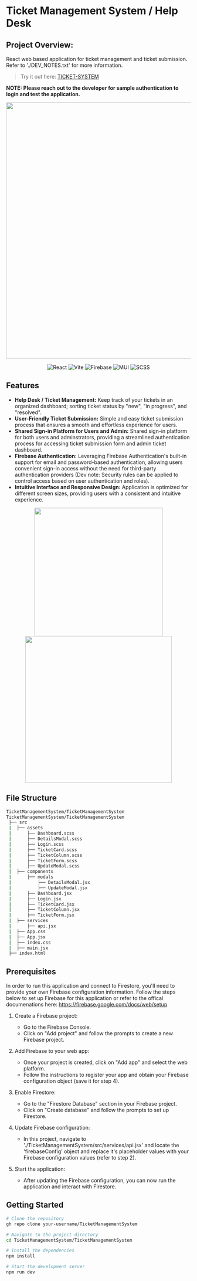 # Ticket Management System / Help Desk

## Project Overview: 
React web based application for ticket management and ticket submission. Refer to './DEV_NOTES.txt' for more information. 

> Try it out here: [TICKET-SYSTEM](https://ticketsystem-a4980.web.app)

**NOTE: Please reach out to the developer for sample authentication to login and test the application.**

<p align="center">
 <img src="https://github.com/wiris316/TicketManagementSystem/assets/124114572/1fcf0eb8-2d4c-430f-b0c1-3c8cba4c51e4" width="700"/>
</p>

<div align="center">
 
![React](https://img.shields.io/badge/React-61DAFB.svg?style=for-the-badge&logo=React&logoColor=black)
![Vite](https://img.shields.io/badge/Vite-646CFF.svg?style=for-the-badge&logo=Vite&logoColor=white)
![Firebase](https://img.shields.io/badge/Firebase-FFCA28.svg?style=for-the-badge&logo=Firebase&logoColor=black)
![MUI](https://img.shields.io/badge/MUI-007FFF.svg?style=for-the-badge&logo=MUI&logoColor=white)
![SCSS](https://img.shields.io/badge/_-SCSS-C6538C.svg?style=for-the-badge)

</div>

## Features
- **Help Desk / Ticket Management:** Keep track of your tickets in an organized dashboard; sorting ticket status by "new", "in progress", and "resolved".
- **User-Friendly Ticket Submission:** Simple and easy ticket submission process that ensures a smooth and effortless experience for users.
- **Shared Sign-in Platform for Users and Admin:** Shared sign-in platform for both users and adminstrators, providing a streamlined authentication process for accessing ticket submission form and admin ticket dashboard.
- **Firebase Authentication:** Leveraging Firebase Authentication's built-in support for email and password-based authentication, allowing users convenient sign-in access without the need for third-party authentication providers (Dev note: Security rules can be applied to control access based on user authentication and roles).
- **Intuitive Interface and Responsive Design:** Application is optimized for different screen sizes, providing users with a consistent and intuitive experience.


<p align="center">
<img src="https://github.com/wiris316/TicketManagementSystem/assets/124114572/5f7aa8f7-b97a-4b23-9a2f-ee5a4c7ac382" width="350"/>
<img src="https://github.com/wiris316/TicketManagementSystem/assets/124114572/040dadd4-0ce9-4c80-b03a-89e9ab6f3ca3" width="400"/>
</p>


## File Structure
```bash
TicketManagementSystem/TicketManagementSystem
TicketManagementSystem/TicketManagementSystem
 ├── src
 |	├── assets
 |		├── Dashboard.scss
 |		├── DetailsModal.scss
 |		├── Login.scss
 |		├── TicketCard.scss
 |		├── TicketColumn.scss
 |		├── TicketForm.scss
 |		├── UpdateModal.scss
 |	├── components
 |		├── modals
 |			├── DetailsModal.jsx
 |			├── UpdateModal.jsx
 |		├── Dashboard.jsx
 |		├── Login.jsx
 |		├── TicketCard.jsx
 |		├── TicketColumn.jsx
 |		├── TicketForm.jsx
 |	├── services
 |		├── api.jsx
 |	├── App.css
 |	├── App.jsx
 |	├── index.css
 |	├── main.jsx
 ├── index.html
```

## Prerequisites
In order to run this application and connect to Firestore, you'll need to provide your own Firebase configuration information. Follow the steps below to set up Firebase for this application or refer to the offical documenations here: https://firebase.google.com/docs/web/setup

  1.  Create a Firebase project:
      -  Go to the Firebase Console.
      -  Click on "Add project" and follow the prompts to create a new Firebase project.

  2.  Add Firebase to your web app:
      -  Once your project is created, click on "Add app" and select the web platform.
      -  Follow the instructions to register your app and obtain your Firebase configuration object (save it for step 4).

  3.  Enable Firestore:
      -  Go to the "Firestore Database" section in your Firebase project.
      -  Click on "Create database" and follow the prompts to set up Firestore.

  4.  Update Firebase configuration:
      -  In this project, navigate to './TicketManagementSystem/src/services/api.jsx' and locate the 'firebaseConfig' object and replace it's placeholder values with your Firebase configuration values (refer to step 2).

  5.  Start the application:
      -  After updating the Firebase configuration, you can now run the application and interact with Firestore.

## Getting Started
```bash
# Clone the repository
gh repo clone your-username/TicketManagementSystem

# Navigate to the project directory
cd TicketManagementSystem/TicketManagementSystem

# Install the dependencies
npm install

# Start the development server
npm run dev
```

